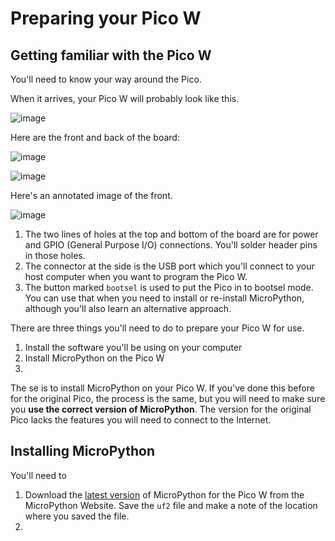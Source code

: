 # Preparing your Pico W

## Getting familiar with the Pico W

You'll need to know your way around the Pico.

When it arrives, your Pico W will probably look like this.

![image](http://images.rareschool.com/img/741dfe5e-1021-11ed-8568-a39c23c2a191-pico-in-a-packet.jpg)

Here are the front and back of the board:

![image](http://images.rareschool.com/img/19efab7c-1025-11ed-8568-a39c23c2a191-picow-front.jpg)

![image](http://images.rareschool.com/img/61b94030-1025-11ed-8568-a39c23c2a191-picow-back.jpg)

Here's an annotated image of the front.

![image](http://images.rareschool.com/img/208f1bee-1024-11ed-8568-a39c23c2a191-picow-front-annotated..png)

1. The two lines of holes at the top and bottom of the board are for power and GPIO (General Purpose I/O) 
connections. You'll solder header pins in those holes.
2. The connector at the side is the USB port which you'll connect to your host computer when you want to program the 
   Pico W.
3. The button marked `bootsel` is used to put the Pico in to bootsel mode. You can use that when you need to install 
   or re-install MicroPython, although you'll also learn an alternative approach.

There are three things you'll need to do to prepare your Pico W for use.

1. Install the software you'll be using on your computer
2. Install MicroPython on the Pico W
3. 

The se is to install MicroPython on your Pico W. If you've done this before for the original Pico, the process is 
the same, but you will need to make sure you **use the correct version of MicroPython**. The version for the original Pico 
lacks the features you will need to connect to the Internet.

## Installing MicroPython

You'll need to 
1. Download the [latest version](https://micropython.org/download/rp2-pico-w/rp2-pico-w-latest.uf2) of MicroPython for 
   the Pico W from the MicroPython Website. Save the `uf2` file and make a note of the location where you saved the 
   file.
2. 






